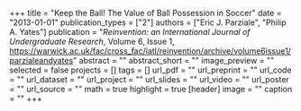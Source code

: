 +++
title = "Keep the Ball! The Value of Ball Possession in Soccer"
date = "2013-01-01"
publication_types = ["2"]
authors = ["Eric J. Parziale", "Philip A. Yates"]
publication = "_Reinvention: an International Journal of Undergraduate Research_, Volume 6, Issue 1, https://warwick.ac.uk/fac/cross_fac/iatl/reinvention/archive/volume6issue1/parzialeandyates"
abstract = ""
abstract_short = ""
image_preview = ""
selected = false
projects = []
tags = []
url_pdf = ""
url_preprint = ""
url_code = ""
url_dataset = ""
url_project = ""
url_slides = ""
url_video = ""
url_poster = ""
url_source = ""
math = true
highlight = true
[header]
image = ""
caption = ""
+++

